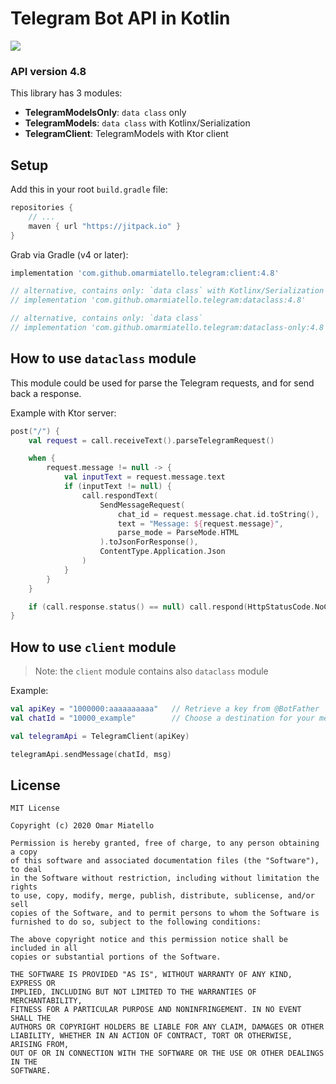 # Telegram Bot API in Kotlin

[![](https://jitpack.io/v/omarmiatello/telegram.svg)](https://jitpack.io/#omarmiatello/telegram)

### API version 4.8

This library has 3 modules:
- **TelegramModelsOnly**: `data class` only
- **TelegramModels**: `data class` with Kotlinx/Serialization
- **TelegramClient**: TelegramModels with Ktor client

## Setup

Add this in your root `build.gradle` file:
```gradle
repositories {
    // ...
    maven { url "https://jitpack.io" }
}
```

Grab via Gradle (v4 or later):
```groovy
implementation 'com.github.omarmiatello.telegram:client:4.8'

// alternative, contains only: `data class` with Kotlinx/Serialization
// implementation 'com.github.omarmiatello.telegram:dataclass:4.8'

// alternative, contains only: `data class`
// implementation 'com.github.omarmiatello.telegram:dataclass-only:4.8'
```

## How to use `dataclass` module

This module could be used for parse the Telegram requests, and for send back a response.

Example with Ktor server:

```kotlin
post("/") {
    val request = call.receiveText().parseTelegramRequest()

    when {
        request.message != null -> {
            val inputText = request.message.text
            if (inputText != null) {
                call.respondText(
                    SendMessageRequest(
                        chat_id = request.message.chat.id.toString(),
                        text = "Message: ${request.message}",
                        parse_mode = ParseMode.HTML
                    ).toJsonForResponse(),
                    ContentType.Application.Json
                )
            }
        }
    }

    if (call.response.status() == null) call.respond(HttpStatusCode.NoContent)
}
```

## How to use `client` module

> Note: the `client` module contains also `dataclass` module

Example:

```kotlin
val apiKey = "1000000:aaaaaaaaaa"   // Retrieve a key from @BotFather
val chatId = "10000_example"        // Choose a destination for your message

val telegramApi = TelegramClient(apiKey)

telegramApi.sendMessage(chatId, msg)
```

## License

    MIT License
    
    Copyright (c) 2020 Omar Miatello
    
    Permission is hereby granted, free of charge, to any person obtaining a copy
    of this software and associated documentation files (the "Software"), to deal
    in the Software without restriction, including without limitation the rights
    to use, copy, modify, merge, publish, distribute, sublicense, and/or sell
    copies of the Software, and to permit persons to whom the Software is
    furnished to do so, subject to the following conditions:
    
    The above copyright notice and this permission notice shall be included in all
    copies or substantial portions of the Software.
    
    THE SOFTWARE IS PROVIDED "AS IS", WITHOUT WARRANTY OF ANY KIND, EXPRESS OR
    IMPLIED, INCLUDING BUT NOT LIMITED TO THE WARRANTIES OF MERCHANTABILITY,
    FITNESS FOR A PARTICULAR PURPOSE AND NONINFRINGEMENT. IN NO EVENT SHALL THE
    AUTHORS OR COPYRIGHT HOLDERS BE LIABLE FOR ANY CLAIM, DAMAGES OR OTHER
    LIABILITY, WHETHER IN AN ACTION OF CONTRACT, TORT OR OTHERWISE, ARISING FROM,
    OUT OF OR IN CONNECTION WITH THE SOFTWARE OR THE USE OR OTHER DEALINGS IN THE
    SOFTWARE.